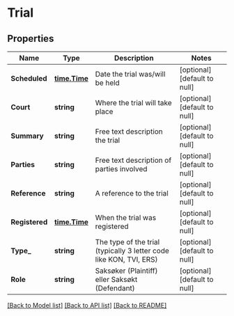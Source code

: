 # Trial

## Properties
Name | Type | Description | Notes
------------ | ------------- | ------------- | -------------
**Scheduled** | [**time.Time**](time.Time.md) | Date the trial was/will be held | [optional] [default to null]
**Court** | **string** | Where the trial will take place | [optional] [default to null]
**Summary** | **string** | Free text description the trial | [optional] [default to null]
**Parties** | **string** | Free text description of parties involved | [optional] [default to null]
**Reference** | **string** | A reference to the trial | [optional] [default to null]
**Registered** | [**time.Time**](time.Time.md) | When the trial was registered | [optional] [default to null]
**Type_** | **string** | The type of the trial (typically 3 letter code like KON, TVI, ERS) | [optional] [default to null]
**Role** | **string** | Saksøker (Plaintiff) eller Saksøkt (Defendant) | [optional] [default to null]

[[Back to Model list]](../README.md#documentation-for-models) [[Back to API list]](../README.md#documentation-for-api-endpoints) [[Back to README]](../README.md)

